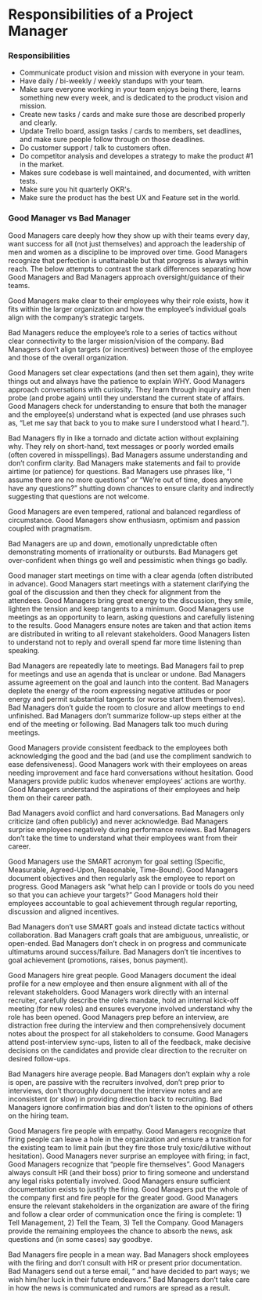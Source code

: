 # Responsibilities of a Project Manager

### Responsibilities

- Communicate product vision and mission with everyone in your team. 
- Have daily / bi-weekly / weekly standups with your team. 
- Make sure everyone working in your team enjoys being there, learns something new every week, and is dedicated to the product vision and mission. 
- Create new tasks / cards and make sure those are described properly and clearly. 
- Update Trello board, assign tasks / cards to members, set deadlines, and make sure people follow through on those deadlines. 
- Do customer support / talk to customers often. 
- Do competitor analysis and developes a strategy to make the product #1 in the market. 
- Makes sure codebase is well maintained, and documented, with written tests. 
- Make sure you hit quarterly OKR's. 
- Make sure the product has the best UX and Feature set in the world. 

### Good Manager vs Bad Manager

Good Managers care deeply how they show up with their teams every day, want success for all (not just themselves) and approach the leadership of men and women as a discipline to be improved over time. Good Managers recognize that perfection is unattainable but that progress is always within reach. The below attempts to contrast the stark differences separating how Good Managers and Bad Managers approach oversight/guidance of their teams.

Good Managers make clear to their employees why their role exists, how it fits within the larger organization and how the employee’s individual goals align with the company’s strategic targets.

Bad Managers reduce the employee’s role to a series of tactics without clear connectivity to the larger mission/vision of the company. Bad Managers don’t align targets (or incentives) between those of the employee and those of the overall organization.

Good Managers set clear expectations (and then set them again), they write things out and always have the patience to explain WHY. Good Managers approach conversations with curiosity. They learn through inquiry and then probe (and probe again) until they understand the current state of affairs. Good Managers check for understanding to ensure that both the manager and the employee(s) understand what is expected (and use phrases such as, “Let me say that back to you to make sure I understood what I heard.”).

Bad Managers fly in like a tornado and dictate action without explaining why. They rely on short-hand, text messages or poorly worded emails (often covered in misspellings). Bad Managers assume understanding and don’t confirm clarity. Bad Managers make statements and fail to provide airtime (or patience) for questions. Bad Managers use phrases like, “I assume there are no more questions” or “We’re out of time, does anyone have any questions?” shutting down chances to ensure clarity and indirectly suggesting that questions are not welcome.

Good Managers are even tempered, rational and balanced regardless of circumstance. Good Managers show enthusiasm, optimism and passion coupled with pragmatism.

Bad Managers are up and down, emotionally unpredictable often demonstrating moments of irrationality or outbursts. Bad Managers get over-confident when things go well and pessimistic when things go badly.

Good manager start meetings on time with a clear agenda (often distributed in advance). Good Managers start meetings with a statement clarifying the goal of the discussion and then they check for alignment from the attendees. Good Managers bring great energy to the discussion, they smile, lighten the tension and keep tangents to a minimum. Good Managers use meetings as an opportunity to learn, asking questions and carefully listening to the results. Good Managers ensure notes are taken and that action items are distributed in writing to all relevant stakeholders. Good Managers listen to understand not to reply and overall spend far more time listening than speaking.

Bad Managers are repeatedly late to meetings. Bad Managers fail to prep for meetings and use an agenda that is unclear or undone. Bad Managers assume agreement on the goal and launch into the content. Bad Managers deplete the energy of the room expressing negative attitudes or poor energy and permit substantial tangents (or worse start them themselves). Bad Managers don’t guide the room to closure and allow meetings to end unfinished. Bad Managers don’t summarize follow-up steps either at the end of the meeting or following. Bad Managers talk too much during meetings.

Good Managers provide consistent feedback to the employees both acknowledging the good and the bad (and use the compliment sandwich to ease defensiveness). Good Managers work with their employees on areas needing improvement and face hard conversations without hesitation. Good Managers provide public kudos whenever employees’ actions are worthy. Good Managers understand the aspirations of their employees and help them on their career path.

Bad Managers avoid conflict and hard conversations. Bad Managers only criticize (and often publicly) and never acknowledge. Bad Managers surprise employees negatively during performance reviews. Bad Managers don’t take the time to understand what their employees want from their career.

Good Managers use the SMART acronym for goal setting (Specific, Measurable, Agreed-Upon, Reasonable, Time-Bound). Good Managers document objectives and then regularly ask the employee to report on progress. Good Managers ask “what help can I provide or tools do you need so that you can achieve your targets?” Good Managers hold their employees accountable to goal achievement through regular reporting, discussion and aligned incentives.

Bad Managers don’t use SMART goals and instead dictate tactics without collaboration. Bad Managers craft goals that are ambiguous, unrealistic, or open-ended. Bad Managers don’t check in on progress and communicate ultimatums around success/failure. Bad Managers don’t tie incentives to goal achievement (promotions, raises, bonus payment).

Good Managers hire great people. Good Managers document the ideal profile for a new employee and then ensure alignment with all of the relevant stakeholders. Good Managers work directly with an internal recruiter, carefully describe the role’s mandate, hold an internal kick-off meeting (for new roles) and ensures everyone involved understand why the role has been opened. Good Managers prep before an interview, are distraction free during the interview and then comprehensively document notes about the prospect for all stakeholders to consume. Good Managers attend post-interview sync-ups, listen to all of the feedback, make decisive decisions on the candidates and provide clear direction to the recruiter on desired follow-ups.

Bad Managers hire average people. Bad Managers don’t explain why a role is open, are passive with the recruiters involved, don’t prep prior to interviews, don’t thoroughly document the interview notes and are inconsistent (or slow) in providing direction back to recruiting. Bad Managers ignore confirmation bias and don’t listen to the opinions of others on the hiring team.

Good Managers fire people with empathy. Good Managers recognize that firing people can leave a hole in the organization and ensure a transition for the existing team to limit pain (but they fire those truly toxic/dilutive without hesitation). Good Managers never surprise an employee with firing; in fact, Good Managers recognize that “people fire themselves”. Good Managers always consult HR (and their boss) prior to firing someone and understand any legal risks potentially involved. Good Managers ensure sufficient documentation exists to justify the firing. Good Managers put the whole of the company first and fire people for the greater good. Good Managers ensure the relevant stakeholders in the organization are aware of the firing and follow a clear order of communication once the firing is complete: 1) Tell Management, 2) Tell the Team, 3) Tell the Company. Good Managers provide the remaining employees the chance to absorb the news, ask questions and (in some cases) say goodbye.

Bad Managers fire people in a mean way. Bad Managers shock employees with the firing and don’t consult with HR or present prior documentation. Bad Managers send out a terse email, “<insert name> and <insert company> have decided to part ways; we wish him/her luck in their future endeavors.” Bad Managers don’t take care in how the news is communicated and rumors are spread as a result.

